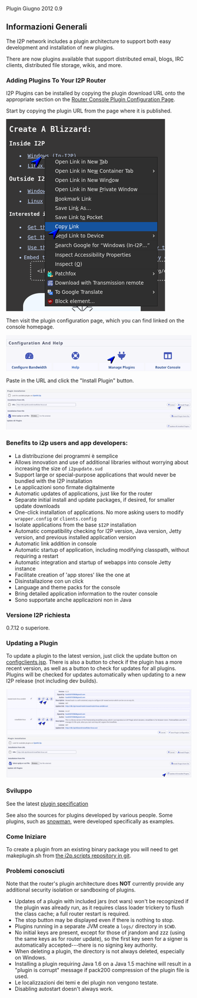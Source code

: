  Plugin Giugno 2012 0.9 

## Informazioni Generali

The I2P network includes a plugin architecture to support both easy
development and installation of new plugins.

There are now plugins available that support distributed email, blogs,
IRC clients, distributed file storage, wikis, and more.

### Adding Plugins To Your I2P Router

I2P Plugins can be installed by copying the plugin download URL onto the
appropriate section on the [Router Console Plugin Configuration
Page](http://127.0.0.1:7657/configplugins).

Start by copying the plugin URL from the page where it is published.

![](/_static/images/plugins/plugin-step-0.png)

Then visit the plugin configuration page, which you can find linked on
the console homepage.

![](/_static/images/plugins/plugin-step-1.png)

Paste in the URL and click the \"Install Plugin\" button.

![](/_static/images/plugins/plugin-step-2.png)

### Benefits to i2p users and app developers:

- La distribuzione dei programmi è semplice
- Allows innovation and use of additional libraries without worrying
 about increasing the size of `i2pupdate.sud`
- Support large or special-purpose applications that would never be
 bundled with the I2P installation
- Le applicazioni sono firmate digitalmente
- Automatic updates of applications, just like for the router
- Separate initial install and update packages, if desired, for
 smaller update downloads
- One-click installation of applications. No more asking users to
 modify `wrapper.config` or `clients.config`
- Isolate applications from the base `$I2P` installation
- Automatic compatibility checking for I2P version, Java version,
 Jetty version, and previous installed application version
- Automatic link addition in console
- Automatic startup of application, including modifying classpath,
 without requiring a restart
- Automatic integration and startup of webapps into console Jetty
 instance
- Facilitate creation of \'app stores\' like the one at [](http://)
- Disinstallazione con un click
- Language and theme packs for the console
- Bring detailed application information to the router console
- Sono supportate anche applicazioni non in Java

### Versione I2P richiesta

0.7.12 o superiore.

### Updating a Plugin

To update a plugin to the latest version, just click the update button
on [configclients.jsp](http://127.0.0.1:7657/configclients.jsp#plugin).
There is also a button to check if the plugin has a more recent version,
as well as a button to check for updates for all plugins. Plugins will
be checked for updates automatically when updating to a new I2P release
(not including dev builds).

![](/_static/images/plugins/plugin-update-0.png)

### Sviluppo

See the latest [plugin specification]()

See also the sources for plugins developed by various people. Some
plugins, such as
[snowman](http:///plugins/snowman), were
developed specifically as examples.

### Come Iniziare

To create a plugin from an existing binary package you will need to get
makeplugin.sh from [the i2p.scripts repository in
git]().

### Problemi conosciuti

Note that the router\'s plugin architecture does **NOT** currently
provide any additional security isolation or sandboxing of plugins.

- Updates of a plugin with included jars (not wars) won\'t be
 recognized if the plugin was already run, as it requires class
 loader trickery to flush the class cache; a full router restart is
 required.
- The stop button may be displayed even if there is nothing to stop.
- Plugins running in a separate JVM create a `logs/` directory in
 `$CWD`.
- No initial keys are present, except for those of jrandom and zzz
 (using the same keys as for router update), so the first key seen
 for a signer is automatically accepted---there is no signing key
 authority.
- When deleting a plugin, the directory is not always deleted,
 especially on Windows.
- Installing a plugin requiring Java 1.6 on a Java 1.5 machine will
 result in a \"plugin is corrupt\" message if pack200 compression of
 the plugin file is used.
- Le localizzazioni dei temi e dei plugin non vengono testate.
- Disabling autostart doesn\'t always work.


